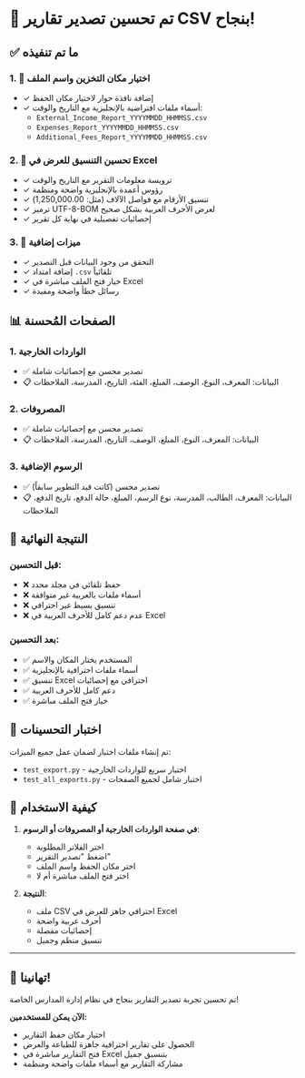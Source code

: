 # 🎉 تم تحسين تصدير تقارير CSV بنجاح!

## ✅ ما تم تنفيذه

### 1. 📁 **اختيار مكان التخزين واسم الملف**
- ✓ إضافة نافذة حوار لاختيار مكان الحفظ
- ✓ أسماء ملفات افتراضية بالإنجليزية مع التاريخ والوقت:
  - `External_Income_Report_YYYYMMDD_HHMMSS.csv`
  - `Expenses_Report_YYYYMMDD_HHMMSS.csv`
  - `Additional_Fees_Report_YYYYMMDD_HHMMSS.csv`

### 2. 🎨 **تحسين التنسيق للعرض في Excel**
- ✓ ترويسة معلومات التقرير مع التاريخ والوقت
- ✓ رؤوس أعمدة بالإنجليزية واضحة ومنظمة
- ✓ تنسيق الأرقام مع فواصل الآلاف (مثل: 1,250,000.00)
- ✓ ترميز UTF-8-BOM لعرض الأحرف العربية بشكل صحيح
- ✓ إحصائيات تفصيلية في نهاية كل تقرير

### 3. 🚀 **ميزات إضافية**
- ✓ التحقق من وجود البيانات قبل التصدير
- ✓ إضافة امتداد `.csv` تلقائياً
- ✓ خيار فتح الملف مباشرة في Excel
- ✓ رسائل خطأ واضحة ومفيدة

## 📊 **الصفحات المُحسنة**

### 1. الواردات الخارجية
- ✅ تصدير محسن مع إحصائيات شاملة
- 📋 البيانات: المعرف، النوع، الوصف، المبلغ، الفئة، التاريخ، المدرسة، الملاحظات

### 2. المصروفات
- ✅ تصدير محسن مع إحصائيات شاملة
- 📋 البيانات: المعرف، النوع، المبلغ، الوصف، التاريخ، المدرسة، الملاحظات

### 3. الرسوم الإضافية
- ✅ تصدير محسن (كانت قيد التطوير سابقاً)
- 📋 البيانات: المعرف، الطالب، المدرسة، نوع الرسم، المبلغ، حالة الدفع، تاريخ الدفع، الملاحظات

## 🎯 **النتيجة النهائية**

### قبل التحسين:
- ❌ حفظ تلقائي في مجلد محدد
- ❌ أسماء ملفات بالعربية غير متوافقة
- ❌ تنسيق بسيط غير احترافي
- ❌ عدم دعم كامل للأحرف العربية في Excel

### بعد التحسين:
- ✅ المستخدم يختار المكان والاسم
- ✅ أسماء ملفات احترافية بالإنجليزية
- ✅ تنسيق Excel احترافي مع إحصائيات
- ✅ دعم كامل للأحرف العربية
- ✅ خيار فتح الملف مباشرة

## 🧪 **اختبار التحسينات**

تم إنشاء ملفات اختبار لضمان عمل جميع الميزات:
- `test_export.py` - اختبار سريع للواردات الخارجية
- `test_all_exports.py` - اختبار شامل لجميع الصفحات

## 📝 **كيفية الاستخدام**

1. **في صفحة الواردات الخارجية أو المصروفات أو الرسوم**:
   - اختر الفلاتر المطلوبة
   - اضغط "تصدير التقرير"
   - اختر مكان الحفظ واسم الملف
   - اختر فتح الملف مباشرة أم لا

2. **النتيجة**:
   - ملف CSV احترافي جاهز للعرض في Excel
   - أحرف عربية واضحة
   - إحصائيات مفصلة
   - تنسيق منظم وجميل

---

## 🎊 **تهانينا!**

تم تحسين تجربة تصدير التقارير بنجاح في نظام إدارة المدارس الخاصة!

**الآن يمكن للمستخدمين:**
- اختيار مكان حفظ التقارير
- الحصول على تقارير احترافية جاهزة للطباعة والعرض
- فتح التقارير مباشرة في Excel بتنسيق جميل
- مشاركة التقارير مع أسماء ملفات واضحة ومنظمة
